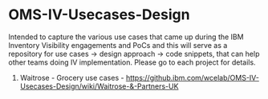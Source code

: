 # OMS-IV-Usecases-Design
Intended to capture the various use cases that came up during the IBM Inventory Visibility engagements and PoCs and this will serve as a repository for use cases -> design approach -> code snippets, that can help other teams doing IV implementation. Please go to each project  for details.

1. Waitrose - Grocery use cases - https://github.ibm.com/wcelab/OMS-IV-Usecases-Design/wiki/Waitrose-&-Partners-UK

